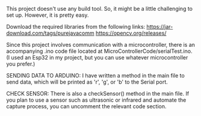 This project doesn't use any build tool. So, it might be a little challenging to set up. However, it is pretty easy.

Download the required libraries from the following links:
https://jar-download.com/tags/purejavacomm
https://opencv.org/releases/

Since this project involves communication with a microcontroller, there is an accompanying .ino code file located at MicroControllerCode/serialTest.ino. (I used an Esp32 in my project, but you can use whatever microcontroller you prefer.)

SENDING DATA TO ARDUINO:
I have written a method in the main file to send data, which will be printed as 'r', 'g', or 'b' to the Serial port.

CHECK SENSOR:
There is also a checkSensor() method in the main file. If you plan to use a sensor such as ultrasonic or infrared and automate the capture process, you can uncomment the relevant code section.
